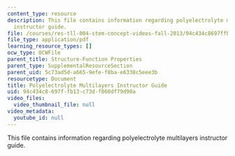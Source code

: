 ```yaml
---
content_type: resource
description: This file contains information regarding polyelectrolyte multilayers
  instructor guide.
file: /courses/res-tll-004-stem-concept-videos-fall-2013/94c434c8697ffb13c73df860df79d90a_MITRES_TLL-004F13_PolGuide.pdf
file_type: application/pdf
learning_resource_types: []
ocw_type: OCWFile
parent_title: Structure-Function Properties
parent_type: SupplementalResourceSection
parent_uid: 5c73ad5d-a665-9efe-f8ba-e6338c5eee3b
resourcetype: Document
title: Polyelectrolyte Multilayers Instructor Guide
uid: 94c434c8-697f-fb13-c73d-f860df79d90a
video_files:
  video_thumbnail_file: null
video_metadata:
  youtube_id: null
---
```

This file contains information regarding polyelectrolyte multilayers instructor guide.

